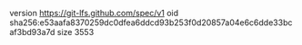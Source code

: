 version https://git-lfs.github.com/spec/v1
oid sha256:e53aafa8370259dc0dfea6ddcd93b253f0d20857a04e6c6dde33bcaf3bd93a7d
size 3553
